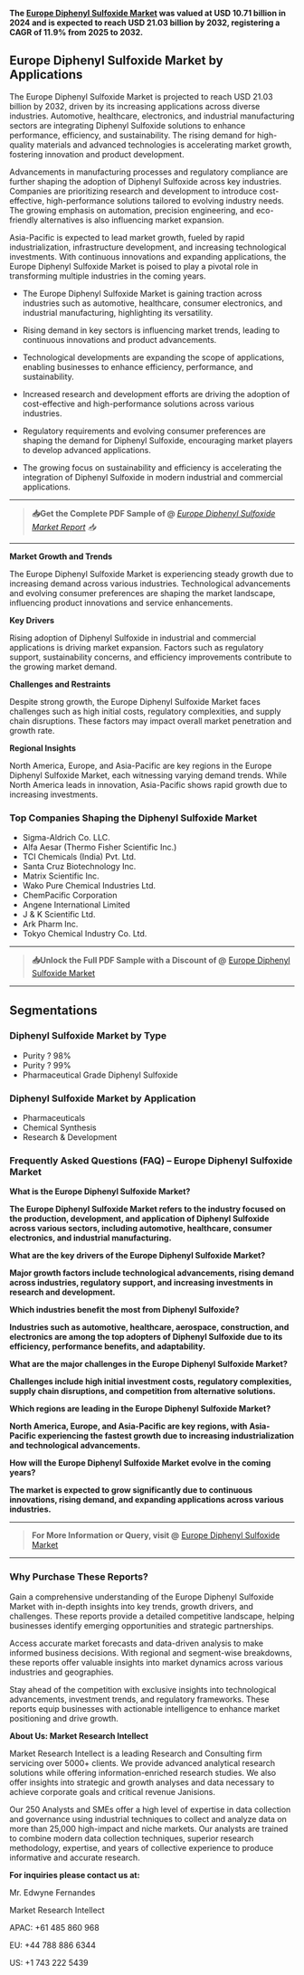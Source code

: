 <p><strong>The <a href="https://www.marketresearchintellect.com/download-sample/?rid=956351&amp;utm_source=Pulse-April-Europe&amp;utm_medium=852">Europe Diphenyl Sulfoxide Market</a> was valued at USD 10.71 billion in 2024 and is expected to reach USD 21.03 billion by 2032, registering a CAGR of 11.9% from 2025 to 2032.</strong></p><h2>Europe Diphenyl Sulfoxide Market by Applications&nbsp;</h2><p><p>The Europe Diphenyl Sulfoxide Market is projected to reach USD 21.03 billion by 2032, driven by its increasing applications across diverse industries. Automotive, healthcare, electronics, and industrial manufacturing sectors are integrating Diphenyl Sulfoxide solutions to enhance performance, efficiency, and sustainability. The rising demand for high-quality materials and advanced technologies is accelerating market growth, fostering innovation and product development.</p><p>Advancements in manufacturing processes and regulatory compliance are further shaping the adoption of Diphenyl Sulfoxide across key industries. Companies are prioritizing research and development to introduce cost-effective, high-performance solutions tailored to evolving industry needs. The growing emphasis on automation, precision engineering, and eco-friendly alternatives is also influencing market expansion.</p><p>Asia-Pacific is expected to lead market growth, fueled by rapid industrialization, infrastructure development, and increasing technological investments. With continuous innovations and expanding applications, the Europe Diphenyl Sulfoxide Market is poised to play a pivotal role in transforming multiple industries in the coming years.</p></p><ul><li><p>The Europe Diphenyl Sulfoxide Market is gaining traction across industries such as automotive, healthcare, consumer electronics, and industrial manufacturing, highlighting its versatility.</p></li><li><p>Rising demand in key sectors is influencing market trends, leading to continuous innovations and product advancements.</p></li><li><p>Technological developments are expanding the scope of applications, enabling businesses to enhance efficiency, performance, and sustainability.</p></li><li><p>Increased research and development efforts are driving the adoption of cost-effective and high-performance solutions across various industries.</p></li><li><p>Regulatory requirements and evolving consumer preferences are shaping the demand for Diphenyl Sulfoxide, encouraging market players to develop advanced applications.</p></li><li><p>The growing focus on sustainability and efficiency is accelerating the integration of Diphenyl Sulfoxide in modern industrial and commercial applications.</p></li></ul><hr /><blockquote><p><strong><span class="font-[700]">📥Get the Complete PDF Sample of @ </span></strong><em><span class="font-[700]"><a href="https://www.marketresearchintellect.com/download-sample/?rid=956351&amp;utm_source=Pulse-April-Europe&amp;utm_medium=852" target="_blank" data-tracking-control-name="article-ssr-frontend-pulse_little-text-block" data-tracking-will-navigate="" data-test-link="">Europe Diphenyl Sulfoxide Market Report</a>&nbsp;📥</span></em></p></blockquote><hr /><p class="" data-start="77" data-end="360"><strong data-start="77" data-end="105">Market Growth and Trends</strong></p><p class="" data-start="77" data-end="360">The Europe Diphenyl Sulfoxide Market is experiencing steady growth due to increasing demand across various industries. Technological advancements and evolving consumer preferences are shaping the market landscape, influencing product innovations and service enhancements.</p><p class="" data-start="362" data-end="606"><strong data-start="362" data-end="377">Key Drivers</strong></p><p class="" data-start="362" data-end="606">Rising adoption of Diphenyl Sulfoxide in industrial and commercial applications is driving market expansion. Factors such as regulatory support, sustainability concerns, and efficiency improvements contribute to the growing market demand.</p><p class="" data-start="608" data-end="849"><strong data-start="608" data-end="637">Challenges and Restraints</strong></p><p class="" data-start="608" data-end="849">Despite strong growth, the Europe Diphenyl Sulfoxide Market faces challenges such as high initial costs, regulatory complexities, and supply chain disruptions. These factors may impact overall market penetration and growth rate.</p><p class="" data-start="851" data-end="1095"><strong data-start="851" data-end="872">Regional Insights</strong></p><p class="" data-start="851" data-end="1095">North America, Europe, and Asia-Pacific are key regions in the Europe Diphenyl Sulfoxide Market, each witnessing varying demand trends. While North America leads in innovation, Asia-Pacific shows rapid growth due to increasing investments.</p><p><h3>Top Companies Shaping the Diphenyl Sulfoxide Market </h3><ul><li>Sigma-Aldrich Co. LLC.</li><li> Alfa Aesar (Thermo Fisher Scientific Inc.)</li><li> TCI Chemicals (India) Pvt. Ltd.</li><li> Santa Cruz Biotechnology Inc.</li><li> Matrix Scientific Inc.</li><li> Wako Pure Chemical Industries Ltd.</li><li> ChemPacific Corporation</li><li> Angene International Limited</li><li> J & K Scientific Ltd.</li><li> Ark Pharm Inc.</li><li> Tokyo Chemical Industry Co. Ltd.</li></ul></p><hr /><blockquote><p><strong>📥Unlock the Full PDF Sample with a Discount of @</strong> <a href="https://www.marketresearchintellect.com/ask-for-discount/?rid=956351&amp;utm_source=Pulse-April-Europe&amp;utm_medium=852">Europe Diphenyl Sulfoxide Market</a></p></blockquote><hr /><p><h2>Segmentations</h2><h3>Diphenyl Sulfoxide Market by Type</h3><ul><li>Purity ? 98%</li><li> Purity ? 99%</li><li> Pharmaceutical Grade Diphenyl Sulfoxide</li></ul><h3>Diphenyl Sulfoxide Market by Application</h3><ul><li>Pharmaceuticals</li><li> Chemical Synthesis</li><li> Research & Development</li></ul></p><h3><strong>Frequently Asked Questions (FAQ) &ndash; Europe Diphenyl Sulfoxide Market</strong></h3><p><strong>What is the Europe Diphenyl Sulfoxide Market?</strong></p><p><strong>The Europe Diphenyl Sulfoxide Market refers to the industry focused on the production, development, and application of Diphenyl Sulfoxide across various sectors, including automotive, healthcare, consumer electronics, and industrial manufacturing.</strong></p><p><strong>What are the key drivers of the Europe Diphenyl Sulfoxide Market?</strong></p><p><strong>Major growth factors include technological advancements, rising demand across industries, regulatory support, and increasing investments in research and development.</strong></p><p><strong>Which industries benefit the most from Diphenyl Sulfoxide?</strong></p><p><strong>Industries such as automotive, healthcare, aerospace, construction, and electronics are among the top adopters of Diphenyl Sulfoxide due to its efficiency, performance benefits, and adaptability.</strong></p><p><strong>What are the major challenges in the Europe Diphenyl Sulfoxide Market?</strong></p><p><strong>Challenges include high initial investment costs, regulatory complexities, supply chain disruptions, and competition from alternative solutions.</strong></p><p><strong>Which regions are leading in the Europe Diphenyl Sulfoxide Market?</strong></p><p><strong>North America, Europe, and Asia-Pacific are key regions, with Asia-Pacific experiencing the fastest growth due to increasing industrialization and technological advancements.</strong></p><p><strong>How will the Europe Diphenyl Sulfoxide Market evolve in the coming years?</strong></p><p><strong>The market is expected to grow significantly due to continuous innovations, rising demand, and expanding applications across various industries.</strong></p><hr /><blockquote><p><span class="font-[700]"><strong>For More Information or Query, visit&nbsp;@</strong>&nbsp;</span><span class="font-[700]"><a href="https://www.marketresearchintellect.com/product/global-diphenyl-sulfoxide-market/?utm_source=Linkedin&utm_medium=852" target="_blank" data-tracking-control-name="article-ssr-frontend-pulse_little-text-block" data-tracking-will-navigate="" data-test-link="">Europe Diphenyl Sulfoxide Market</a></span></p></blockquote><hr /><h3><strong data-start="0" data-end="31">Why Purchase These Reports?</strong></h3><p class="" data-start="35" data-end="297">Gain a comprehensive understanding of the Europe Diphenyl Sulfoxide Market with in-depth insights into key trends, growth drivers, and challenges. These reports provide a detailed competitive landscape, helping businesses identify emerging opportunities and strategic partnerships.</p><p class="" data-start="299" data-end="540">Access accurate market forecasts and data-driven analysis to make informed business decisions. With regional and segment-wise breakdowns, these reports offer valuable insights into market dynamics across various industries and geographies.</p><p class="" data-start="542" data-end="784">Stay ahead of the competition with exclusive insights into technological advancements, investment trends, and regulatory frameworks. These reports equip businesses with actionable intelligence to enhance market positioning and drive growth.</p><p><strong><span class="font-[700]">About Us: Market Research Intellect</span></strong></p><p><span class="">Market Research Intellect is a leading Research and Consulting firm servicing over 5000+ clients. We provide advanced analytical research solutions while offering information-enriched research studies.&nbsp;</span>We also offer insights into strategic and growth analyses and data necessary to achieve corporate goals and critical revenue Janisions.</p><p><span class="">Our 250 Analysts and SMEs offer a high level of expertise in data collection and governance using industrial techniques to collect and analyze data on more than 25,000 high-impact and niche markets. Our analysts are trained to combine modern data collection techniques, superior research methodology, expertise, and years of collective experience to produce informative and accurate research.</span></p><p><strong>For inquiries please contact us at:</strong></p><p>Mr. Edwyne Fernandes</p><p>Market Research Intellect</p><p>APAC: +61 485 860 968</p><p>EU: +44 788 886 6344</p><p>US: +1 743 222 5439</p>